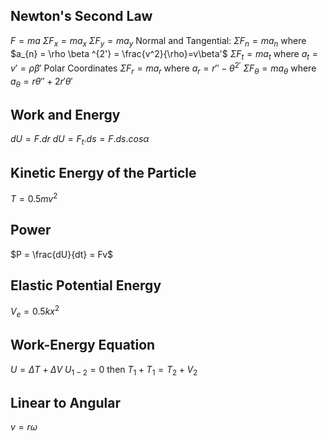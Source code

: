 ## Newton's Second Law
$F = ma$
$\Sigma F_{x} = ma_{x}$
$\Sigma F_{y} = ma_{y}$
Normal and Tangential:
$\Sigma F_{n} = ma_{n}$     where     $a_{n} = \rho \beta ^{2'} = \frac{v^2}{\rho}=v\beta'$
$\Sigma F_{t} = ma_{t}$     where     $a_{t} = v' = \rho \beta '$
Polar Coordinates
$\Sigma F_{r} = ma_{r}$     where     $a_{r} = r''-\theta ^{2'}$
$\Sigma F_{\theta} = ma_{\theta}$     where     $a_{\theta} = r \theta '' + 2r'\theta '$

## Work and Energy
$dU = F.dr$
$dU = F_{t}.ds = F.ds.cos\alpha$

## Kinetic Energy of the Particle
$T = 0.5mv^2$

## Power 
$P = \frac{dU}{dt} = Fv$

## Elastic Potential Energy
$V_{e} = 0.5kx^2$

## Work-Energy Equation
$U = \Delta T + \Delta V$
$U_{1-2} = 0$ then $T_{1} + T_{1} = T_{2} + V_{2}$

## Linear to Angular
$v = r\omega$
